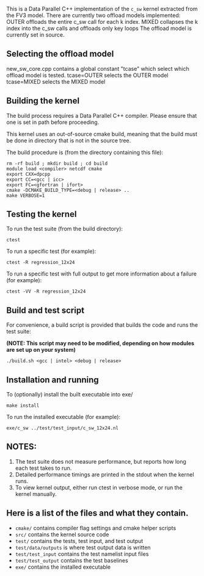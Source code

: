 This is a Data Parallel C++ implementation of the `c_sw` kernel extracted from the FV3 model.
There are currently two offload models implemented:
OUTER offloads the entire c_sw call for each k index.
MIXED collapses the k index into the c_sw calls and offloads only key loops
The offload model is currently set in source.

## Selecting the offload model

new_sw_core.cpp contains a global constant "tcase" which select which offload model is tested.
tcase=OUTER selects the OUTER model
tcase=MIXED selects the MIXED model

## Building the kernel

The build process requires a Data Parallel C++ compiler.  Please ensure that one is set in
path before proceeding.

This kernel uses an out-of-source cmake build, meaning that the build must be done in 
directory that is not in the source tree.

The build procedure is (from the directory containing this file):

```
rm -rf build ; mkdir build ; cd build
module load <compiler> netcdf cmake
export CXX=dpcpp
export CC=<gcc | icc>
export FC=<gfortran | ifort>
cmake -DCMAKE_BUILD_TYPE=<debug | release> ..
make VERBOSE=1
```

## Testing the kernel

To run the test suite (from the build directory):

`ctest`

To run a specific test (for example):

`ctest -R regression_12x24`

To run a specific test with full output to get more information about a failure (for example):

`ctest -VV -R regression_12x24`

## Build and test script

For convenience, a build script is provided that builds the code and runs the test suite:

**(NOTE: This script may need to be modified, depending on how modules are set up on your system)**

`./build.sh <gcc | intel> <debug | release>`

## Installation and running

To (optionally) install the built executable into exe/

`make install`

To run the installed executable (for example):

`exe/c_sw ../test/test_input/c_sw_12x24.nl`

## NOTES:

1. The test suite does not measure performance, but reports how long each test takes to run.
2. Detailed performance timings are printed in the stdout when the kernel runs.
3. To view kernel output, either run ctest in verbose mode, or run the kernel manually.

## Here is a list of the files and what they contain.

- `cmake/` contains compiler flag settings and cmake helper scripts
- `src/` contains the kernel source code
- `test/` contains the tests, test input, and test output
- `test/data/outputs` is where test output data is written
- `test/test_input` contains the test namelist input files
- `test/test_output` contains the test baselines
- `exe/` contains the installed executable

